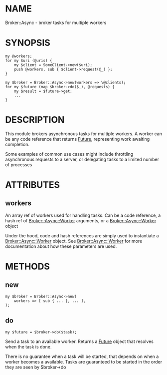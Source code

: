 # NAME

Broker::Async - broker tasks for multiple workers

# SYNOPSIS

    my @workers;
    for my $uri (@uris) {
        my $client = SomeClient->new($uri);
        push @workers, sub { $client->request(@_) };
    }

    my $broker = Broker::Async->new(workers => \@clients);
    for my $future (map $broker->do($_), @requests) {
        my $result = $future->get;
        ...
    }

# DESCRIPTION

This module brokers asynchronous tasks for multiple workers. A worker can be any code reference that returns [Future](https://metacpan.org/pod/Future), representing work awaiting completion.

Some examples of common use cases might include throttling asynchronous requests to a server, or delegating tasks to a limited number of processes

# ATTRIBUTES

## workers

An array ref of workers used for handling tasks.
Can be a code reference, a hash ref of [Broker::Async::Worker](https://metacpan.org/pod/Broker::Async::Worker) arguments, or a [Broker::Async::Worker](https://metacpan.org/pod/Broker::Async::Worker) object

Under the hood, code and hash references are simply used to instantiate a [Broker::Async::Worker](https://metacpan.org/pod/Broker::Async::Worker) object.
See [Broker::Async::Worker](https://metacpan.org/pod/Broker::Async::Worker) for more documentation about how these parameters are used.

# METHODS

## new

    my $broker = Broker::Async->new(
        workers => [ sub { ... }, ... ],
    );

## do

    my $future = $broker->do($task);

Send a task to an available worker.
Returns a [Future](https://metacpan.org/pod/Future) object that resolves when the task is done.

There is no guarantee when a task will be started, that depends on when a worker becomes a available.
Tasks are guaranteed to be started in the order they are seen by $broker->do
